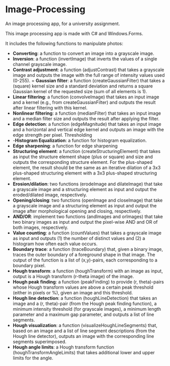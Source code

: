# Image-Processing
An image processing app, for a university assignment.

This image processing app is made with C# and Windows.Forms. 

It includes the following functions to manipulate photos:
- **Converting**: a function to convert an image into a grayscale image.
- **Inversion**: a function (invertImage) that inverts the values of a single channel grayscale image.
- **Contrast adjustment**: a function (adjustContrast) that takes a grayscale image and outputs the image with the full range of intensity values used (0-255).
= **Gaussian filter**: a function (createGaussianFilter) that takes a (square) kernel size and a standard deviation and returns a square Gaussian kernel of the requested size (sum of all elements is 1). 
- **Linear filtering**: a function (convolveImage) that takes an input image and a kernel (e.g., from createGaussianFilter) and outputs the result after linear filtering with this kernel. 
- **Nonlinear filtering**: a function (medianFilter) that takes an input image and a median filter size and outputs the result after applying the filter. 
- **Edge detection**:  a function (edgeMagnitude) that takes an input image and a horizontal and vertical edge kernel and outputs an image with the edge strength per pixel. 
Thresholding
- -**Histogram Equalization**: a function for histogram equalization.
- **Edge sharpening**: a function for edge sharpening
- **Structuring element**: a function (createStructuringElement) that takes as input the structure element shape (plus or square) and size and outputs the corresponding structure element. For the plus-shaped element, the result should be the same as an iterative dilation of a 3x3 plus-shaped structuring element with a 3x3 plus-shaped structuring element.
- **Erosion/dilation**: two functions (erodeImage and dilateImage) that take a grayscale image and a structuring element as input and output the eroded/dilated image, respectively.
- **Opening/closing**: two functions (openImage and closeImage) that take a grayscale image and a structuring element as input and output the image after morphological opening and closing, respectively.
- **AND/OR**: implement two functions (andImages and orImages) that take two binary images as input and output the pixel-wise AND and OR of both images, respectively.
- **Value counting**: a function (countValues) that takes a grayscale image as input and outputs (1) the number of distinct values and (2) a histogram how often each value occurs.
- **Boundary trace**: a function (traceBoundary) that, given a binary image, traces the outer boundary of a foreground shape in that image. The output of the function is a list of (x,y)-pairs, each corresponding to a boundary pixel.
- **Hough transform**: a function (houghTransform) with an image as input, output is a Hough transform (r-theta image) of the image.
- **Hough peak finding**: a function (peakFinding) to provide (r, theta)-pairs whose Hough transform values are above a certain peak threshold (either in pixels or %), given an image and this threshold.
- **Hough line detection**: a function (houghLineDetection) that takes an image and a (r, theta)-pair (from the Hough peak finding function), a minimum intensity threshold (for grayscale images), a minimum length parameter and a maximum gap parameter, and outputs a list of line segments.
- **Hough visualization**: a function (visualizeHoughLineSegments) that, based on an image and a list of line segment descriptions (from the Hough line detector), outputs an image with the corresponding line segments superimposed.
- **Hough angle limits**: a Hough transform function (houghTransformAngleLimits) that takes additional lower and upper limits for the angle.
